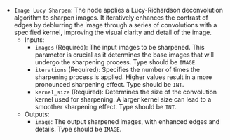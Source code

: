 - `Image Lucy Sharpen`: The node applies a Lucy-Richardson deconvolution algorithm to sharpen images. It iteratively enhances the contrast of edges by deblurring the image through a series of convolutions with a specified kernel, improving the visual clarity and detail of the image.
    - Inputs:
        - `images` (Required): The input images to be sharpened. This parameter is crucial as it determines the base images that will undergo the sharpening process. Type should be `IMAGE`.
        - `iterations` (Required): Specifies the number of times the sharpening process is applied. Higher values result in a more pronounced sharpening effect. Type should be `INT`.
        - `kernel_size` (Required): Determines the size of the convolution kernel used for sharpening. A larger kernel size can lead to a smoother sharpening effect. Type should be `INT`.
    - Outputs:
        - `image`: The output sharpened images, with enhanced edges and details. Type should be `IMAGE`.
